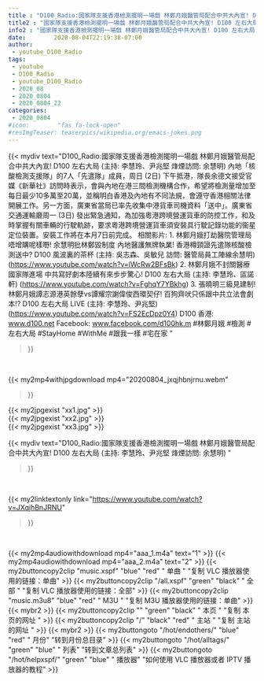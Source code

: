 ```yaml
---
title : "D100_Radio:國家隊支援香港檢測擺明一場戲 林鄭月娥醫管局配合中共大內宣! D100 左右大局 (主持: 李慧玲、尹兆堅 烽煙訪問: 余慧明) "
title2 : "國家隊支援香港檢測擺明一場戲 林鄭月娥醫管局配合中共大內宣! D100 左右大局 (主持: 李慧玲、尹兆堅 烽煙訪問: 余慧明) "
info2 : "國家隊支援香港檢測擺明一場戲 林鄭月娥醫管局配合中共大內宣! D100 左右大局 (主持: 李慧玲、尹兆堅 烽煙訪問: 余慧明)    內地「核酸檢測支援隊」的7人「先遣隊」成員，周日 (2日) 下午抵港，隊長余德文接受官媒《新華社》訪問時表示，會與內地在港三間檢測機構合作，希望將檢測量增加至每日最少10多萬至20萬，並稱明白香港及內地有不同法規，會遵守香港相關法律開展工作。另一方面，廣東省當局已率先收集中港貨車司機資料「送中」。廣東省交通運輸廳周一 (3日) 發出緊急通知，為加強粵港跨境營運貨車的防控工作，和及時掌握有關車輛的行駛軌跡，要求粵港跨境營運貨車須安裝具行駛記錄功能的衞星定位裝置。安裝工作將在本月7日前完成。  相關影片: 1. 林鄭月娥打劫醫院管理局唔增購呢樣嘢! 余慧明批林鄭毀制度 內地醫護無牌執業! 香港樽頸證先遣隊核酸檢測送中? D100 風波裏的茶杯 (主持: 吳志森、吳敏兒 訪問: 醫管局員工陣線余慧明) (https://www.youtube.com/watch?v=lWcRw2BFsBk) 2. 林鄭月娥不封關醫療國家隊進場 中共寫好劇本陸續有來步步驚心! D100 左右大局 (主持: 李慧玲、區諾軒) (https://www.youtube.com/watch?v=FghqY7YBkhg) 3. 張曉明三級見建制! 林鄭月娥譚志源港英餘孽vs譚耀宗謝偉俊西環契仔! 百狗齊吠只係跟中共立法會劇本!?   D100 左右大局 LIVE (主持: 李慧玲、尹兆堅) (https://www.youtube.com/watch?v=FS2EcDpz0Y4)  D100 香港: www.d100.net  Facebook: www.facebook.com/d100hk.m  #林鄭月娥 #檢測 #左右大局 #StayHome #WithMe #跟我一樣 #宅在家 "
date:        2020-08-04T22:19:38-07:00
author:
 - youtube_D100_Radio
tags:
 - youtube
 - D100_Radio
 - youtube_D100_Radio
 - 2020_08
 - 2020_0804
 - 2020_0804_22
categories:
 - 2020_0804
#icon:        "fas fa-lock-open"
#resImgTeaser: teaserpics/wikipedia.org/emacs-jokes.png
---
```


{{< mydiv text="D100_Radio:國家隊支援香港檢測擺明一場戲 林鄭月娥醫管局配合中共大內宣! D100 左右大局 (主持: 李慧玲、尹兆堅 烽煙訪問: 余慧明)    內地「核酸檢測支援隊」的7人「先遣隊」成員，周日 (2日) 下午抵港，隊長余德文接受官媒《新華社》訪問時表示，會與內地在港三間檢測機構合作，希望將檢測量增加至每日最少10多萬至20萬，並稱明白香港及內地有不同法規，會遵守香港相關法律開展工作。另一方面，廣東省當局已率先收集中港貨車司機資料「送中」。廣東省交通運輸廳周一 (3日) 發出緊急通知，為加強粵港跨境營運貨車的防控工作，和及時掌握有關車輛的行駛軌跡，要求粵港跨境營運貨車須安裝具行駛記錄功能的衞星定位裝置。安裝工作將在本月7日前完成。  相關影片: 1. 林鄭月娥打劫醫院管理局唔增購呢樣嘢! 余慧明批林鄭毀制度 內地醫護無牌執業! 香港樽頸證先遣隊核酸檢測送中? D100 風波裏的茶杯 (主持: 吳志森、吳敏兒 訪問: 醫管局員工陣線余慧明) (https://www.youtube.com/watch?v=lWcRw2BFsBk) 2. 林鄭月娥不封關醫療國家隊進場 中共寫好劇本陸續有來步步驚心! D100 左右大局 (主持: 李慧玲、區諾軒) (https://www.youtube.com/watch?v=FghqY7YBkhg) 3. 張曉明三級見建制! 林鄭月娥譚志源港英餘孽vs譚耀宗謝偉俊西環契仔! 百狗齊吠只係跟中共立法會劇本!?   D100 左右大局 LIVE (主持: 李慧玲、尹兆堅) (https://www.youtube.com/watch?v=FS2EcDpz0Y4)  D100 香港: www.d100.net  Facebook: www.facebook.com/d100hk.m  #林鄭月娥 #檢測 #左右大局 #StayHome #WithMe #跟我一樣 #宅在家 "
>}}
<br>


{{< my2mp4withjpgdownload mp4="20200804_jxqjhbnjrnu.webm"
>}}

{{< my2jpgexist "xx1.jpg" >}}<br>
{{< my2jpgexist "xx2.jpg" >}}<br>
{{< my2jpgexist "xx3.jpg" >}}<br>



{{< mydiv text="D100_Radio:國家隊支援香港檢測擺明一場戲 林鄭月娥醫管局配合中共大內宣! D100 左右大局 (主持: 李慧玲、尹兆堅 烽煙訪問: 余慧明) "
>}}
<br>

{{< my2linktextonly link="https://www.youtube.com/watch?v=JXqjhBnJRNU"
>}}


<br>

{{< my2mp4audiowithdownload mp4="aaa_1.m4a"    text="1" >}}
{{< my2mp4audiowithdownload mp4="aaa_2.m4a"    text="2" >}}
{{< my2buttoncopy2clip "music.xspf"        "blue"   "red"    " 单曲 "  "复制 VLC 播放器使用的链接：单曲" >}} {{< my2buttoncopy2clip "/all.xspf"         "green"  "black"  " 全部 "  "复制 VLC 播放器使用的链接：全部" >}} {{< my2buttoncopy2clip "music.m3u8"        "blue"   "red"    " M3U  "    "复制 M3U 播放器使用的链接：单曲" >}} {{< mybr2 >}} {{< my2buttoncopy2clip ""                  "green"  "black"  " 本页 "    "复制 本页的网址 " >}} {{< my2buttoncopy2clip "/"                 "black"  "red"    " 主站 "    "复制 主站的网址 " >}} {{< mybr2 >}} {{< my2buttongoto      "/hot/endothers/"   "blue"   "red"    " 月份"   "转到月份总目录" >}} {{< my2buttongoto      "/hot/alltags/"     "green"  "blue"   " 列表"   "转到文章总列表" >}} {{< my2buttongoto      "/hot/helpxspf/"    "green"  "blue"   " 播放器" "如何使用 VLC 播放器或者 IPTV 播放器的教程" >}} 
